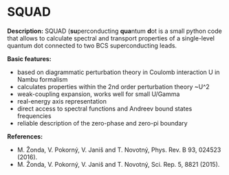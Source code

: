 SQUAD
=====
**Description:**
SQUAD (**su**perconducting **qua**ntum **d**ot is a small python code that allows to calculate spectral and transport properties of a single-level quantum dot connected to two BCS superconducting leads.

**Basic features:**
- based on diagrammatic perturbation theory in Coulomb interaction U in Nambu formalism
- calculates properties within the 2nd order perturbation theory ~U^2
- weak-coupling expansion, works well for small U/Gamma
- real-energy axis representation
- direct access to spectral functions and Andreev bound states frequencies
- reliable description of the zero-phase and zero-pi boundary

**References:**
- M. Žonda, V. Pokorný, V. Janiš and T. Novotný, Phys. Rev. B 93, 024523 (2016).
- M. Žonda, V. Pokorný, V. Janiš and T. Novotný, Sci. Rep. 5, 8821 (2015).
